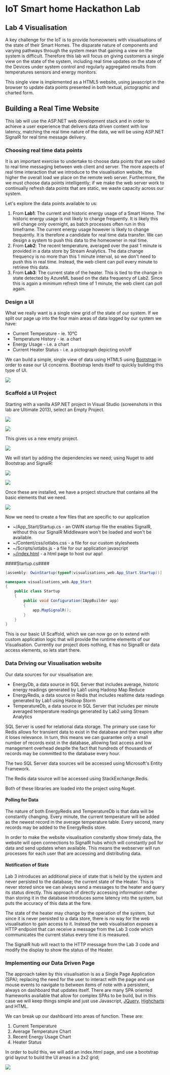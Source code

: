# IoT Smart home Hackathon Lab #

## Lab 4 Visualisation ##

A key challenge for the IoT is to provide homeowners with visualisations of the state of their Smart Homes. The disparate nature of components and varying pathways through the system mean that gaining a view on the system is difficult. Therefore this lab will focus on giving customers a single view on the state of the system, including real time updates on the state of the Devices under system control and regularly aggregated results from temperatures sensors and energy monitors. 

This single view is implemented as a HTML5 website, using javascript in the browser to update data points presented in both textual, pictographic and charted form.

## Building a Real Time Website ##

This lab will use the ASP.NET web development stack and in order to achieve a user experience that delivers data driven content with low latency, matching the real time nature of the data, we will be using ASP.NET SignalR for real time message delivery.

### Choosing real time data points ###

It is an important exercise to undertake to choose data points that are suited to real time messaging between web client and server. The more aspects of real time interaction that we introduce to the visualisation website, the higher the overall load we place on the remote web server. Furthermore, the we must choose data points intelligently; if we make the web server work to continually refresh data points that are static, we waste capacity across our system. 

Let's explore the data points available to us:

1. From **Lab1**: The current and historic energy usage of a Smart Home. The historic energy usage is not likely to change frequently. It is likely this will change only overnight, as batch processes often run in this timeframe.  The current energy usage however is likely to change frequently. It is therefore a candidate for real time data transfer. We can design a system to push this data to the homeowner in real time.
2. From **Lab2**: The recent temperature, averaged over the past 1 minute is provided in a data store by Stream Analytics. The data change frequency is no more than this 1 minute interval, so we don't need to push this in real time. Instead, the web client can poll every minute to retrieve this data.
3. From **Lab3**: The current state of the heater. This is tied to the change in state detected by AzureML based on the data frequency of Lab2. Since this is again a minimum refresh time of 1 minute, the web client can poll again. 

### Design a UI ###

What we really want is a single view grid of the state of our system. If we split our page up into the four main areas of data logged by our system we have:

- Current Temperature - ie. 10&deg;C
- Temperature History - ie. a chart
- Energy Usage - i.e. a chart
- Current Heater Status - i.e. a pictograph depicting on/off

We can build a simple, single view of data using HTML5 using [Bootstrap](https://github.com/twbs/bootstrap) in order to ease our UI concerns. Bootstrap lends itself to quickly building this type of UI.

![](images/dashboard1.png)

### Scaffold a UI Project ###

Starting with a vanilla ASP.NET project in Visual Studio (screenshots in this lab are Ultimate 2013), select an Empty Project.

![](images/newproject1.png)

![](images/newproject2.png)

This gives us a new empty project. 

![](images/newproject3.png)

We will start by adding the dependencies we need; using Nuget to add Bootstrap and SignalR:

![](images/newproject4.png)

![](images/newproject5.png)

Once these are installed, we have a project structure that contains all the basic elements that we need.

![](images/newproject6.png)

Now we need to create a few files that are specific to our application

- ~/App_Start/Startup.cs - an OWIN startup file the enables SignalR, without this our SignalR Middleware won't be loaded and won't be available.
- ~/Content/css/iotlabs.css - a file for our custom stylesheets
- ~/Scripts/iotlabs.js - a file for our application javascript
- [~/index.html](visualisations-web/visualisations-web/index.html) - a html page to host our app!

####Startup.cs####
```csharp
[assembly: OwinStartup(typeof(visualisations_web.App_Start.Startup))]

namespace visualisations_web.App_Start
{
    public class Startup
    {
        public void Configuration(IAppBuilder app)
        {
            app.MapSignalR();
        }
    }
}
```

This is our basic UI Scaffold, which we can now go on to extend with custom application logic that will provide the runtime elements of our Visualisation. Currently our project does nothing, it has no SignalR or data access elements, so lets start there.

### Data Driving our Visualisation website ###

Our data sources for our visualisation are:

- EnergyDb, a data source in SQL Server that includes average, historic energy readings generated by Lab1 using Hadoop Map Reduce
- EnergyRedis, a data source in Redis that includes realtime data readings generated by Lab1 using Hadoop Storm
- TemperatureDb, a data source in SQL Server that includes per minute averaged temperature readings generated by Lab2 using Stream Analytics

SQL Server is used for relational data storage. The primary use case for Redis allows for transient data to exist in the database and then expire after it loses relevance. In turn, this means we can guarantee only a small number of records exist in the database, allowing fast access and low management overhead despite the fact that hundreds of thousands of records may be committed to the database every hour. 

The two SQL Server data sources will be accessed using Microsoft's Entity Framework.

The Redis data source will be accessed using StackExchange.Redis.

Both of these libraries are loaded into the project using Nuget.

#### Polling for Data

The nature of both EnergyRedis and TemperatureDb is that data will be constantly changing. Every minute, the current temperature will be added as the newest record in the average temperature table. Every second, many records may be added to the EnergyRedis store. 

In order to make the website visualisation constantly show timely data, the website will open connections to SignalR hubs which will constantly poll for data and send updates when available. This means the webserver will run processes for each user that are accessing and distributing data.

#### Notification of State

Lab 3 introduces an additional piece of state that is held by the system and never persisted to the database; the current state of the Heater. This is never stored since we can always send a messages to the heater and query its status directly. This approach of directly accessing information rather than storing it in the database introduces some latency into the system, but puts the accuracy of this data at the fore. 

The state of the heater may change by the operation of the system, but since it is never persisted to a data store, there is no way for the web visualisation to gain access to it. Instead the web visualisation exposes a HTTP endpoint that can receive a message from the Lab 3 code which communicates the current status every time it is measured. 

The SignalR hub will react to the HTTP message from the Lab 3 code and modify the display to show the status of the Heater.

### Implementing our Data Driven Page

The approach taken by this visualisation is as a Single Page Application (SPA); replacing the need for the user to interact with the page and use mouse events to navigate to between items of note with a persistent, always on dashboard that updates itself. There are many SPA oriented frameworks available that allow for complex SPAs to be build, but in this case we will keep things simple and just use Javascript, [JQuery](http://jquery.com), [Highcharts](http://www.highcharts.com/) and HTML. 

We can break up our dashboard into areas of function. These are:

1. Current Temperature
2. Average Temperature Chart
3. Recent Energy Usage Chart
4. Heater Status

In order to build this, we will add an index.html page, and use a bootstrap grid layout to build the UI areas in a 2x2 grid;

![](images/dashboard-contents.png)

